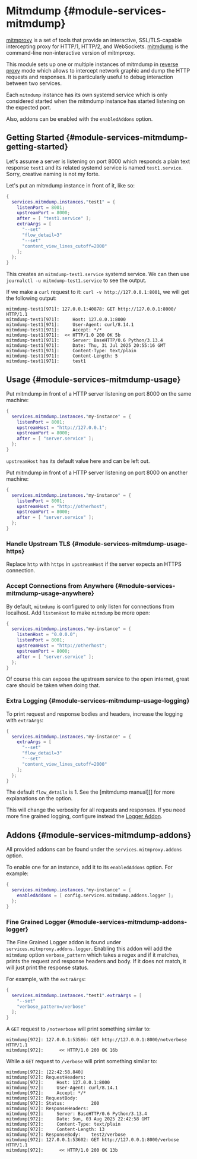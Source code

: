 # Mitmdump {#module-services-mitmdump}

[mitmproxy][] is a set of tools that provide an interactive, SSL/TLS-capable intercepting proxy for HTTP/1, HTTP/2, and WebSockets.
[mitmdump][] is the command-line non-interactive version of mitmproxy.

This module sets up one or multiple instances of mitmdump in [reverse proxy][] mode
which allows to intercept network graphic and dump the HTTP requests and responses.
It is particularly useful to debug interaction between two services.

[mitmproxy]: https://docs.mitmproxy.org/stable
[mitmdump]: https://plattner.me/mp-docs/#mitmdump
[reverse proxy]: https://plattner.me/mp-docs/concepts-modes/#reverse-proxy

Each `mitmdump` instance has its own systemd service which is only considered started
when the mitmdump instance has started listening on the expected port.

Also, addons can be enabled with the `enabledAddons` option.

## Getting Started {#module-services-mitmdump-getting-started}

Let's assume a server is listening on port 8000
which responds a plain text response `test1`
and its related systemd service is named `test1.service`.
Sorry, creative naming is not my forte.

Let's put an mitmdump instance in front of it, like so:

```nix
{
  services.mitmdump.instances."test1" = {
    listenPort = 8001;
    upstreamPort = 8000;
    after = [ "test1.service" ];
    extraArgs = [
      "--set"
      "flow_detail=3"
      "--set"
      "content_view_lines_cutoff=2000"
    ];
  };
}
```

This creates an `mitmdump-test1.service` systemd service.
We can then use `journalctl -u mitmdump-test1.service` to see the output.

If we make a `curl` request to it: `curl -v http://127.0.0.1:8001`,
we will get the following output:

```
mitmdump-test1[971]: 127.0.0.1:40878: GET http://127.0.0.1:8000/ HTTP/1.1
mitmdump-test1[971]:     Host: 127.0.0.1:8000
mitmdump-test1[971]:     User-Agent: curl/8.14.1
mitmdump-test1[971]:     Accept: */*
mitmdump-test1[971]:  << HTTP/1.0 200 OK 5b
mitmdump-test1[971]:     Server: BaseHTTP/0.6 Python/3.13.4
mitmdump-test1[971]:     Date: Thu, 31 Jul 2025 20:55:16 GMT
mitmdump-test1[971]:     Content-Type: text/plain
mitmdump-test1[971]:     Content-Length: 5
mitmdump-test1[971]:     test1
```

## Usage {#module-services-mitmdump-usage}

Put mitmdump in front of a HTTP server listening on port 8000 on the same machine:

```nix
{
  services.mitmdump.instances."my-instance" = {
    listenPort = 8001;
    upstreamHost = "http://127.0.0.1";
    upstreamPort = 8000;
    after = [ "server.service" ];
  };
}
```

`upstreamHost` has its default value here and can be left out.

Put mitmdump in front of a HTTP server listening on port 8000 on another machine:

```nix
{
  services.mitmdump.instances."my-instance" = {
    listenPort = 8001;
    upstreamHost = "http://otherhost";
    upstreamPort = 8000;
    after = [ "server.service" ];
  };
}
```

### Handle Upstream TLS {#module-services-mitmdump-usage-https}

Replace `http` with `https` in `upstreamHost` if the server expects an HTTPS connection.

### Accept Connections from Anywhere {#module-services-mitmdump-usage-anywhere}

By default, `mitmdump` is configured to only listen for connections from localhost.
Add `listenHost` to make `mitmdump` be more open:

```nix
{
  services.mitmdump.instances."my-instance" = {
    listenHost = "0.0.0.0";
    listenPort = 8001;
    upstreamHost = "http://otherhost";
    upstreamPort = 8000;
    after = [ "server.service" ];
  };
}
```

Of course this can expose the upstream service to the open internet,
great care should be taken when doing that.

### Extra Logging {#module-services-mitmdump-usage-logging}

To print request and response bodies and headers, increase the logging with `extraArgs`:

```nix
{
  services.mitmdump.instances."my-instance" = {
    extraArgs = [
      "--set"
      "flow_detail=3"
      "--set"
      "content_view_lines_cutoff=2000"
    ];
  };
}
```

The default `flow_details` is 1. See the [mitmdump manual][] for more explanations on the option.

[manual]: (https://docs.mitmproxy.org/stable/concepts/options/#flow_detail)

This will change the verbosity for all requests and responses.
If you need more fine grained logging, configure instead the [Logger Addon][].

[Logger Addon]: #module-services-mitmdump-addons-logger

## Addons {#module-services-mitmdump-addons}

All provided addons can be found under the `services.mitmproxy.addons` option.

To enable one for an instance, add it to its `enabledAddons` option. For example:

```nix
{
  services.mitmdump.instances."my-instance" = {
    enabledAddons = [ config.services.mitmdump.addons.logger ];
  };
}
```

### Fine Grained Logger {#module-services-mitmdump-addons-logger}

The Fine Grained Logger addon is found under `services.mitmproxy.addons.logger`.
Enabling this addon will add the `mitmdump` option `verbose_pattern` which takes a regex and if it matches,
prints the request and response headers and body.
If it does not match, it will just print the response status.

For example, with the `extraArgs`:

```nix
{
  services.mitmdump.instances."test1".extraArgs = [
    "--set"
    "verbose_pattern=/verbose"
  ];
}
```

A `GET` request to `/notverbose` will print something similar to:

```
mitmdump[972]: 127.0.0.1:53586: GET http://127.0.0.1:8000/notverbose HTTP/1.1
mitmdump[972]:      << HTTP/1.0 200 OK 16b
```

While a `GET` request to `/verbose` will print something similar to:

```
mitmdump[972]: [22:42:58.840]
mitmdump[972]: RequestHeaders:
mitmdump[972]:     Host: 127.0.0.1:8000
mitmdump[972]:     User-Agent: curl/8.14.1
mitmdump[972]:     Accept: */*
mitmdump[972]: RequestBody:
mitmdump[972]: Status:          200
mitmdump[972]: ResponseHeaders:
mitmdump[972]:     Server: BaseHTTP/0.6 Python/3.13.4
mitmdump[972]:     Date: Sun, 03 Aug 2025 22:42:58 GMT
mitmdump[972]:     Content-Type: text/plain
mitmdump[972]:     Content-Length: 13
mitmdump[972]: ResponseBody:    test2/verbose
mitmdump[972]: 127.0.0.1:53602: GET http://127.0.0.1:8000/verbose HTTP/1.1
mitmdump[972]:      << HTTP/1.0 200 OK 13b
```
